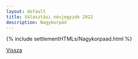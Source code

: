 ```yaml
---
layout: default
title: Választási névjegyzék 2022
description: Nagykorpád
---
```


{% include settlementHTMLs/Nagykorpaad.html %}

[Vissza](../)